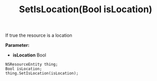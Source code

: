 ﻿---
uid: crmscript_ref_NSResourceEntity_SetIsLocation
title: SetIsLocation(Bool isLocation)
intellisense: NSResourceEntity.SetIsLocation
keywords: NSResourceEntity, GetIsLocation
so.topic: reference
---

If true the resource is a location

**Parameter:** 
 - **isLocation** Bool

```crmscript
NSResourceEntity thing;
Bool isLocation;
thing.SetIsLocation(isLocation);
```

